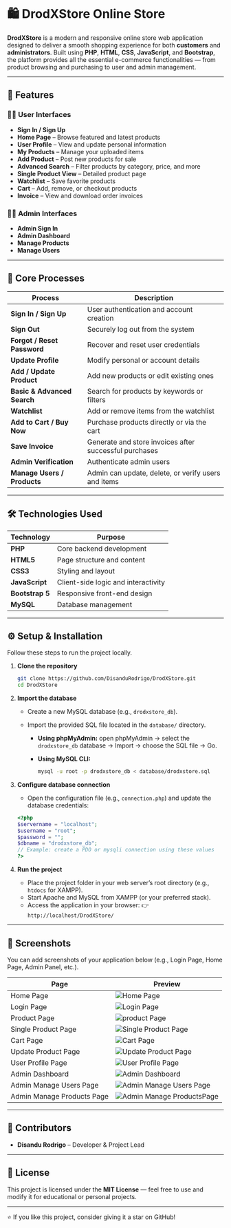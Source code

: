 # 🛍️ DrodXStore Online Store

**DrodXStore** is a modern and responsive online store web application designed to deliver a smooth shopping experience for both **customers** and **administrators**.
Built using **PHP**, **HTML**, **CSS**, **JavaScript**, and **Bootstrap**, the platform provides all the essential e-commerce functionalities — from product browsing and purchasing to user and admin management.

---

## 🚀 Features

### 🧑‍💻 User Interfaces

* **Sign In / Sign Up**
* **Home Page** – Browse featured and latest products
* **User Profile** – View and update personal information
* **My Products** – Manage your uploaded items
* **Add Product** – Post new products for sale
* **Advanced Search** – Filter products by category, price, and more
* **Single Product View** – Detailed product page
* **Watchlist** – Save favorite products
* **Cart** – Add, remove, or checkout products
* **Invoice** – View and download order invoices

### 🧑‍💼 Admin Interfaces

* **Admin Sign In**
* **Admin Dashboard**
* **Manage Products**
* **Manage Users**

---

## 🔄 Core Processes

| Process                     | Description                                            |
| --------------------------- | ------------------------------------------------------ |
| **Sign In / Sign Up**       | User authentication and account creation               |
| **Sign Out**                | Securely log out from the system                       |
| **Forgot / Reset Password** | Recover and reset user credentials                     |
| **Update Profile**          | Modify personal or account details                     |
| **Add / Update Product**    | Add new products or edit existing ones                 |
| **Basic & Advanced Search** | Search for products by keywords or filters             |
| **Watchlist**               | Add or remove items from the watchlist                 |
| **Add to Cart / Buy Now**   | Purchase products directly or via the cart             |
| **Save Invoice**            | Generate and store invoices after successful purchases |
| **Admin Verification**      | Authenticate admin users                               |
| **Manage Users / Products** | Admin can update, delete, or verify users and items    |

---

## 🛠️ Technologies Used

| Technology      | Purpose                             |
| --------------- | ----------------------------------- |
| **PHP**         | Core backend development            |
| **HTML5**       | Page structure and content          |
| **CSS3**        | Styling and layout                  |
| **JavaScript**  | Client-side logic and interactivity |
| **Bootstrap 5** | Responsive front-end design         |
| **MySQL**       | Database management                 |

---


## ⚙️ Setup & Installation

Follow these steps to run the project locally.

1. **Clone the repository**

   ```bash
   git clone https://github.com/DisanduRodrigo/DrodXStore.git
   cd DrodXStore
   ```

2. **Import the database**

   * Create a new MySQL database (e.g., `drodxstore_db`).
   * Import the provided SQL file located in the `database/` directory.

     * **Using phpMyAdmin:** open phpMyAdmin → select the `drodxstore_db` database → Import → choose the SQL file → Go.
     * **Using MySQL CLI:**

       ```bash
       mysql -u root -p drodxstore_db < database/drodxstore.sql
       ```

3. **Configure database connection**

   * Open the configuration file (e.g., `connection.php`) and update the database credentials:

   ```php
   <?php
   $servername = "localhost";
   $username = "root";
   $password = "";
   $dbname = "drodxstore_db";
   // Example: create a PDO or mysqli connection using these values
   ?>
   ```

4. **Run the project**

   * Place the project folder in your web server’s root directory (e.g., `htdocs` for XAMPP).
   * Start Apache and MySQL from XAMPP (or your preferred stack).
   * Access the application in your browser:
     👉 `http://localhost/DrodXStore/`

---

## 📸 Screenshots

You can add screenshots of your application below (e.g., Login Page, Home Page, Admin Panel, etc.).

| Page            | Preview                                   |
| --------------- | ----------------------------------------- |
| Home Page       | ![Home Page](screenshots/home.png)        |
| Login Page      | ![Login Page](screenshots/login.png)        |
| Product Page       | ![product Page](screenshots/product.png)        |
| Single Product Page| ![Single Product Page](screenshots/singleproduct.png)        |
| Cart Page       | ![Cart Page](screenshots/cart.png)        |
| Update Product Page| ![Update Product Page](screenshots/updateproduct.png)      |
| User Profile Page| ![User Profile Page](screenshots/userprofile.png)        |
| Admin Dashboard | ![Admin Dashboard](screenshots/admindashboard.png) |
| Admin Manage Users Page | ![Admin Manage Users Page](screenshots/adminmanageusers.png)        |
| Admin Manage Products Page | ![Admin Manage ProductsPage](screenshots/adminmanageproduct.png)        |



---

## 👥 Contributors

* **Disandu Rodrigo** – Developer & Project Lead

---

## 📜 License

This project is licensed under the **MIT License** — feel free to use and modify it for educational or personal projects.

---

⭐ If you like this project, consider giving it a star on GitHub!